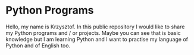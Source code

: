 # Python Programs

Hello, my name is Krzysztof.
In this public repository I would like to share my Python programs and / or projects. 
Maybe you can see that is basic knowledge but I am learning Python and I want to practise my language of Python and of English too.